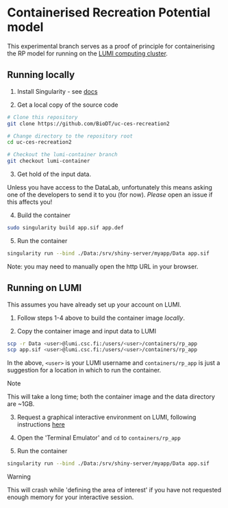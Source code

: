 # Containerised Recreation Potential model

This experimental branch serves as a proof of principle for containerising the RP model for running on the [LUMI computing cluster](https://lumi-supercomputer.eu/).


## Running locally

1. Install Singularity - see [docs](https://sylabs.io/docs/#latestver)

2. Get a local copy of the source code

```sh
# Clone this repository
git clone https://github.com/BioDT/uc-ces-recreation2

# Change directory to the repository root
cd uc-ces-recreation2

# Checkout the lumi-container branch
git checkout lumi-container
```

3. Get hold of the input data.

Unless you have access to the DataLab, unfortunately this means asking one of the developers to send it to you (for now). _Please_ open an issue if this affects you!

4. Build the container

```sh
sudo singularity build app.sif app.def
```

5. Run the container

```sh
singularity run --bind ./Data:/srv/shiny-server/myapp/Data app.sif
```

Note: you may need to manually open the http URL in your browser.


## Running on LUMI

This assumes you have already set up your account on LUMI.

1. Follow steps 1-4 above to build the container image _locally_.

2. Copy the container image and input data to LUMI

```sh
scp -r Data <user>@lumi.csc.fi:/users/<user>/containers/rp_app
scp app.sif <user>@lumi.csc.fi:/users/<user>/containers/rp_app
```

In the above, `<user>` is your LUMI username and `containers/rp_app` is just a suggestion for a location in which to run the container.

> [!NOTE]
> This will take a long time; both the container image and the data directory are ~1GB.

3. Request a graphical interactive environment on LUMI, following instructions [here](https://docs.lumi-supercomputer.eu/runjobs/webui/interactive-apps/)

4. Open the 'Terminal Emulator' and `cd` to `containers/rp_app`

5. Run the container

```sh
singularity run --bind ./Data:/srv/shiny-server/myapp/Data app.sif
```

> [!WARNING]
> This will crash while 'defining the area of interest' if you have not requested enough memory for your interactive session.


